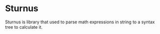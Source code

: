Sturnus
======

Sturnus is library that used to parse math expressions in string to a syntax tree to calculate it.
